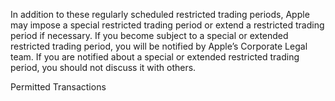 In addition to these regularly scheduled restricted trading periods, Apple may impose a special
restricted trading period or extend a restricted trading period if necessary. If you become subject to a
special or extended restricted trading period, you will be notified by Apple’s Corporate Legal team. If
you are notified about a special or extended restricted trading period, you should not discuss it with
others.

Permitted Transactions